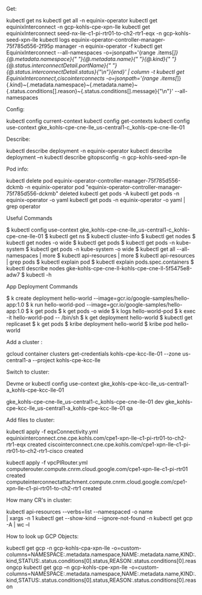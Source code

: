 
Get:

kubectl get ns
kubectl get all -n equinix-operator
kubectl get equinixInterconnect -n gcp-kohls-cpe-xpn-lle
kubectl get equinixInterconnect seed-nx-lle-c1-pi-rtr01-to-ch2-rtr1-eqx -n gcp-kohls-seed-xpn-lle
kubectl logs equinix-operator-controller-manager-75f785d556-2f95p manager -n equinix-operator -f
kubectl get EquinixInterconnect --all-namespaces -o=jsonpath='{range .items[*]}{@.metadata.namespace}{" "}{@.metadata.name}{" "}{@.kind}{" "}{@.status.interconnectDetail.portName}{" "}{@.status.interconnectDetail.status}{"\n"}{end}' | column -t
kubectl get EquinixInterconnect,ciscointerconnects -o=jsonpath='{range .items[*]}{.kind}~{.metadata.namespace}~{.metadata.name}~{.status.conditions[].reason}~{.status.conditions[].message}{"\n"}' --all-namespaces

Config:

kubectl config current-context
kubectl config get-contexts
kubectl config use-context gke_kohls-cpe-cne-lle_us-central1-c_kohls-cpe-cne-lle-01



Describe:

kubectl describe deployment -n equinix-operator
kubectl describe deployment –n 
kubectl describe gitopsconfig -n gcp-kohls-seed-xpn-lle

Pod info:

kubectl delete pod equinix-operator-controller-manager-75f785d556-dckmb -n equinix-operator
pod "equinix-operator-controller-manager-75f785d556-dckmb" deleted
kubectl get pods -A
kubectl get pods -n equinix-operator -o yaml
kubectl get pods -n equinix-operator -o yaml | grep operator

Useful Commands

$ kubectl config use-context gke_kohls-cpe-cne-lle_us-central1-c_kohls-cpe-cne-lle-01
$ kubectl get ns
$ kubectl cluster-info
$ kubectl get nodes
$ kubectl get nodes -o wide
$ kubectl get pods
$ kubectl get pods -n kube-system
$ kubectl get pods -n kube-system -o wide
$ kubectl get all --all-namespaces | more
$ kubectl api-resources | more
$ kubectl api-resources | grep pods
$ kubectl explain pod
$ kubectl explain pods.spec.containers
$ kubectl describe nodes gke-kohls-cpe-cne-ll-kohls-cpe-cne-ll-5f5475e8-adw7
$ kubectl -h

App Deployment Commands

$ k create deployment hello-world --image=gcr.io/google-samples/hello-app:1.0
$ k run hello-world-pod --image=gcr.io/google-samples/hello-app:1.0
$ k get pods
$ k get pods -o wide
$ k logs hello-world-pod
$ k exec -it hello-world-pod -- /bin/sh
$ k get deployment hello-world
$ kubectl get replicaset
$ k get pods
$ kribe deployment hello-world
$ kribe pod hello-world


Add a cluster :

gcloud container clusters get-credentials kohls-cpe-kcc-lle-01 --zone us-central1-a --project kohls-cpe-kcc-lle

Switch to cluster:

Devme or kubectl config use-context gke_kohls-cpe-kcc-lle_us-central1-a_kohls-cpe-kcc-lle-01

gke_kohls-cpe-cne-lle_us-central1-c_kohls-cpe-cne-lle-01
dev
gke_kohls-cpe-kcc-lle_us-central1-a_kohls-cpe-kcc-lle-01
qa


Add files to cluster:

kubectl apply -f eqxConnectivity.yml 
equinixinterconnect.cne.cpe.kohls.com/cpe1-xpn-lle-c1-pi-rtr01-to-ch2-rtr1-eqx created
ciscointerconnect.cne.cpe.kohls.com/cpe1-xpn-lle-c1-pi-rtr01-to-ch2-rtr1-cisco created

kubectl apply -f vpcPIRouter.yml 
computerouter.compute.cnrm.cloud.google.com/cpe1-xpn-lle-c1-pi-rtr01 created
computeinterconnectattachment.compute.cnrm.cloud.google.com/cpe1-xpn-lle-c1-pi-rtr01-to-ch2-rtr1 created

How many CR's in cluster:

kubectl api-resources --verbs=list --namespaced -o name \
  | xargs -n 1 kubectl get --show-kind --ignore-not-found -n <namespace>
kubectl get gcp -A | wc –l


How to look up GCP Objects:

kubectl get gcp -n gcp-kohls-cpa-xpn-lle  -o=custom-columns=NAMESPACE:.metadata.namespace,NAME:.metadata.name,KIND:.kind,STATUS:.status.conditions[0].status,REASON:.status.conditions[0].reasongcp
kubectl get gcp –n gcp-kohls-cpe-xpn-lle -o=custom-columns=NAMESPACE:.metadata.namespace,NAME:.metadata.name,KIND:.kind,STATUS:.status.conditions[0].status,REASON:.status.conditions[0].reason
